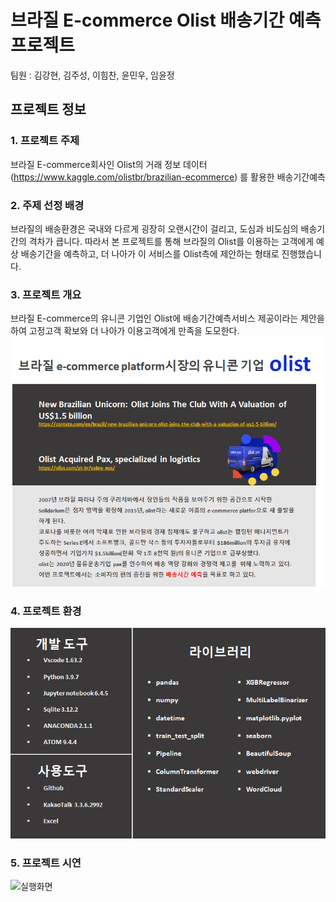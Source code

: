 #  브라질 E-commerce Olist 배송기간 예측 프로젝트



팀원 :  김강현, 김주성, 이힘찬, 윤민우, 임윤정



## 프로젝트 정보

### 1.  프로젝트 주제 

   브라질 E-commerce회사인 Olist의 거래 정보 데이터(https://www.kaggle.com/olistbr/brazilian-ecommerce) 를 활용한 배송기간예측

   

### 2.  주제 선정 배경

   브라질의 배송환경은 국내와 다르게 굉장히 오랜시간이 걸리고, 도심과 비도심의 배송기간의 격차가 큽니다. 따라서 본 프로젝트를 통해 브라질의 Olist를 이용하는 고객에게 예상 배송기간을 예측하고, 더 나아가 이 서비스를 Olist측에 제안하는 형태로 진행했습니다.

### 3.  프로젝트 개요

   브라질 E-commerce의 유니콘 기업인 Olist에 배송기간예측서비스 제공이라는 제안을 하여 고정고객 확보와 더 나아가 이용고객에게 만족을 도모한다.  
   ![개요](./이미지/Olist/개요.png)

   

### 4. 프로젝트 환경

   ![프로젝트환경](./이미지/Olist/프로젝트환경.png)
 
### 5. 프로젝트 시연

   ![실행화면](./이미지/Olist/실행화면.gif)

